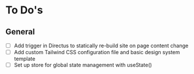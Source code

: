 # To Do's

## General
- [ ] Add trigger in Directus to statically re-build site on page content change
- [ ] Add custom Tailwind CSS configuration file and basic design system template
- [ ] Set up store for global state management with useState()